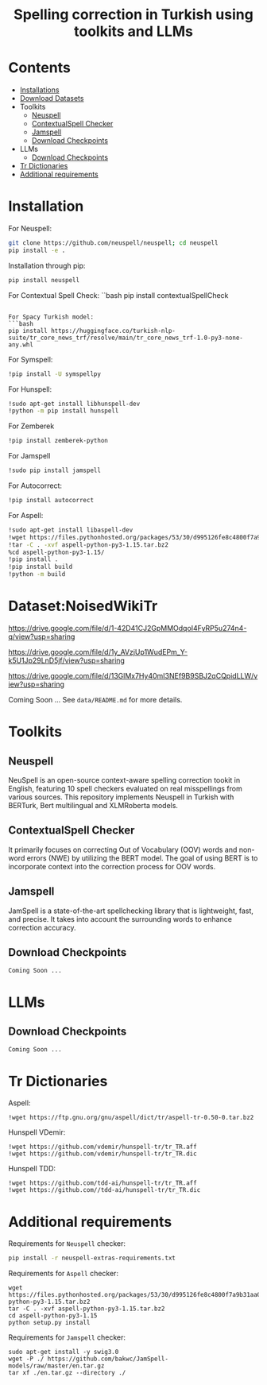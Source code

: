 <h1 align="center">
<p>Spelling correction in Turkish using toolkits and LLMs
</h1>

# Contents

- [Installations](#Installation)
- [Download Datasets](#Dataset:NoisedWikiTr)
- Toolkits
    - [Neuspell](#Neuspell)
    - [ContextualSpell Checker](#ContextualSpell-Checker)
    - [Jamspell](#Jamspell) 
    - [Download Checkpoints](#Download-Checkpoints)
- LLMs
    - [Download Checkpoints](#Download-Checkpoints)
- [Tr Dictionaries](#Tr-Dictionaries)
- [Additional requirements](#Additional-requirements)

# Installation 

For Neuspell:

```bash
git clone https://github.com/neuspell/neuspell; cd neuspell
pip install -e .
```

Installation through pip:
```bash
pip install neuspell
```

For Contextual Spell Check:
``bash
pip install contextualSpellCheck
```

For Spacy Turkish model:
```bash
pip install https://huggingface.co/turkish-nlp-suite/tr_core_news_trf/resolve/main/tr_core_news_trf-1.0-py3-none-any.whl
```

For Symspell:
```bash
!pip install -U symspellpy
```

For Hunspell:
```bash
!sudo apt-get install libhunspell-dev
!python -m pip install hunspell
```
For Zemberek 
```bash
!pip install zemberek-python
```

For Jamspell 
```bash
!sudo pip install jamspell
```
For Autocorrect:
```bash
!pip install autocorrect
```

For Aspell:
```bash
!sudo apt-get install libaspell-dev
!wget https://files.pythonhosted.org/packages/53/30/d995126fe8c4800f7a9b31aa0e7e5b2896f5f84db4b7513df746b2a286da/aspell-python-py3-1.15.tar.bz2
!tar -C . -xvf aspell-python-py3-1.15.tar.bz2
%cd aspell-python-py3-1.15/
!pip install .
!pip install build
!python -m build
```

# Dataset:NoisedWikiTr

https://drive.google.com/file/d/1-42D41CJ2GpMMOdqoI4FyRP5u274n4-q/view?usp=sharing

https://drive.google.com/file/d/1y_AVzjUp1WudEPm_Y-k5U1Jp29LnD5jf/view?usp=sharing

https://drive.google.com/file/d/13GlMx7Hy40mI3NEf9B9SBJ2qCQpidLLW/view?usp=sharing

Coming Soon ... See ```data/README.md``` for more details.


# Toolkits

## Neuspell

NeuSpell is an open-source context-aware spelling correction tookit in English, featuring 10 spell checkers evaluated on real misspellings from various sources. This repository implements Neuspell in Turkish with BERTurk, Bert multilingual and XLMRoberta models.

## ContextualSpell Checker

It primarily focuses on correcting Out of Vocabulary (OOV) words and non-word errors (NWE) by utilizing the BERT model. The goal of using BERT is to incorporate context into the correction process for OOV words.

## Jamspell

JamSpell is a state-of-the-art spellchecking library that is lightweight, fast, and precise. It takes into account the surrounding words to enhance correction accuracy.

## Download Checkpoints
```
Coming Soon ...
```

# LLMs

## Download Checkpoints
```
Coming Soon ...
```

# Tr Dictionaries
Aspell:
```
!wget https://ftp.gnu.org/gnu/aspell/dict/tr/aspell-tr-0.50-0.tar.bz2
```

Hunspell VDemir:
```
!wget https://github.com/vdemir/hunspell-tr/tr_TR.aff
!wget https://github.com/vdemir/hunspell-tr/tr_TR.dic
```

Hunspell TDD:
```
!wget https://github.com/tdd-ai/hunspell-tr/tr_TR.aff
!wget https://github.com//tdd-ai/hunspell-tr/tr_TR.dic
```

# Additional requirements

Requirements for ```Neuspell``` checker:
```bash
pip install -r neuspell-extras-requirements.txt
```

Requirements for ```Aspell``` checker:

```
wget https://files.pythonhosted.org/packages/53/30/d995126fe8c4800f7a9b31aa0e7e5b2896f5f84db4b7513df746b2a286da/aspell-python-py3-1.15.tar.bz2
tar -C . -xvf aspell-python-py3-1.15.tar.bz2
cd aspell-python-py3-1.15
python setup.py install
```

Requirements for ```Jamspell``` checker:

```
sudo apt-get install -y swig3.0
wget -P ./ https://github.com/bakwc/JamSpell-models/raw/master/en.tar.gz
tar xf ./en.tar.gz --directory ./
```


